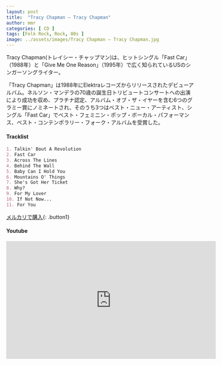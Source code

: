 ```yaml
---
layout: post
title:  "Tracy Chapman – Tracy Chapman"
author: mmr
categories: [ CD ]
tags: [Folk Rock, Rock, 80s ]
image: ../assets/images/Tracy Chapman – Tracy Chapman.jpg
---
```


Tracy Chapman(トレイシー・チャップマン)は、ヒットシングル「Fast Car」（1988年）と「Give Me One Reason」（1995年）で広く知られているUSのシンガーソングライター。

「Tracy Chapman」は1988年にElektraレコーズからリリースされたデビューアルバム。ネルソン・マンデラの70歳の誕生日トリビュートコンサートへの出演により成功を収め、プラチナ認定、アルバム・オブ・ザ・イヤーを含む6つのグラミー賞にノミネートされ、そのうち3つはベスト・ニュー・アーティスト、シングル「Fast Car」でベスト・フェミニン・ポップ・ボーカル・パフォーマンス、ベスト・コンテンポラリー・フォーク・アルバムを受賞した。

#### Tracklist
```md
1. Talkin' Bout A Revolution
2. Fast Car
3. Across The Lines
4. Behind The Wall
5. Baby Can I Hold You
6. Mountains O' Things
7. She's Got Her Ticket
8. Why?
9. For My Lover
10. If Not Now...
11. For You
```

[メルカリで購入](https://jp.mercari.com/item/m46950737330?afid=6142608987){: .button1}

#### Youtube
<iframe width="560" height="315" src="https://www.youtube.com/embed/AIOAlaACuv4?si=nw_2eBExIA760JgM" title="YouTube video player" frameborder="0" allow="accelerometer; autoplay; clipboard-write; encrypted-media; gyroscope; picture-in-picture; web-share" referrerpolicy="strict-origin-when-cross-origin" allowfullscreen></iframe>